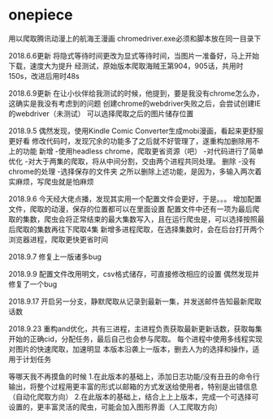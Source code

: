 # onepiece
用以爬取腾讯动漫上的航海王漫画
chromedriver.exe必须和脚本放在同一目录下

2018.6.6更新
将隐式等待时间更改为显式等待时间，当图片一准备好，马上开始下载，速度大为提升
经测试，原始版本爬取海贼王第904，905话，共用时150s，改进后用时48s

2018.6.9更新
在让小伙伴给我测试的时候，他提到，要是我没有chrome怎么办，这确实是我没有考虑到的问题
创建chrome的webdriver失败之后，会尝试创建IE的webdriver（未测试）
可以选择爬取之后的图片储存位置

2018.9.5
偶然发现，使用Kindle Comic Converter生成mobi漫画，看起来更舒服更好看
修改代码时，发现冗余的功能多了之后就不好管理了，遂重构加删除用不上的功能
新增
-使用headless chrome，爬取更省资源（吧）
-对代码进行了简单优化
-对大于两集的爬取，将从中间分割，交由两个进程共同处理。
删除
-没有chrome的处理
-选择保存的文件夹
之所以删除上述功能，是因为，多输入两次着实麻烦，写爬虫就是怕麻烦

2018.9.6
今天经大佬点播，发现其实用一个配置文件会更好，于是。。。
增加配置文件，爬取的动漫，保存的位置都可以在里面设置
配置文件中还有一项为最后爬取的集数，爬虫会将正常结束的最大集数写入，且在运行爬虫是，可以选择按照最后爬取的集数再往下爬取4集
新增多进程爬取，在选择集数时，会在后台打开两个浏览器进程，爬取更快更省时间

2018.9.7
修复上一版诸多bug

2018.9.9
配置文件改用明文，csv格式储存，可直接修改相应的设置
偶然发现并修复了一个bug

2018.9.17
开启另一分支，静默爬取从记录到最新一集，并发送邮件告知最新爬取话数

2018.9.23
重构and优化，共有三进程，主进程负责获取最新更新话数，获取每集开始的正确cid，分配任务，最后自己也会参与爬取。
每个进程中使用多线程实现对图片的快速爬取，加速明显
本版本沿袭上一版本，删去人为的选择和操作，适用于计划任务

等哪天我不再摸鱼的时候
1.在此版本的基础上，添加日志功能/没有丑丑的命令行输出，将整个过程用更丰富的形式以邮箱的方式发送给使用者，特别是出错信息（自动化爬取方向）
2.在此版本的基础上，结合上上上版本，完成一个可选择可设置的，更丰富灵活的爬虫，可能会加入图形界面（人工爬取方向）
